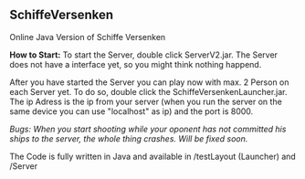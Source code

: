 ## SchiffeVersenken
Online Java Version of Schiffe Versenken


**How to Start:**
To start the Server, double click ServerV2.jar. The Server does not have a interface yet, so you might think nothing happend.

After you have started the Server you can play now with max. 2 Person on each Server yet. To do so, double click the SchiffeVersenkenLauncher.jar. The ip Adress is the ip from your server (when you run the server on the same device you can use "localhost" as ip) and the port is 8000.

_Bugs: When you start shooting while your oponent has not committed his ships to the server, the whole thing crashes. Will be fixed soon._


The Code is fully written in Java and available in /testLayout (Launcher) and /Server

